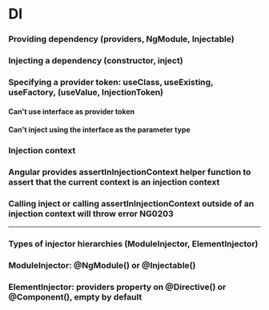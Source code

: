 # DI
### Providing dependency (providers, NgModule, Injectable)
### Injecting a dependency (constructor, inject)
### Specifying a provider token: useClass, useExisting, useFactory, (useValue, InjectionToken)
#### Can't use interface as provider token
#### Can't inject using the interface as the parameter type

### Injection context
### Angular provides assertInInjectionContext helper function to assert that the current context is an injection context
### Calling inject or calling assertInInjectionContext outside of an injection context will throw error NG0203

---

### Types of injector hierarchies (ModuleInjector, ElementInjector)
### ModuleInjector: @NgModule() or @Injectable()
### ElementInjector: providers property on @Directive() or @Component(), empty by default




